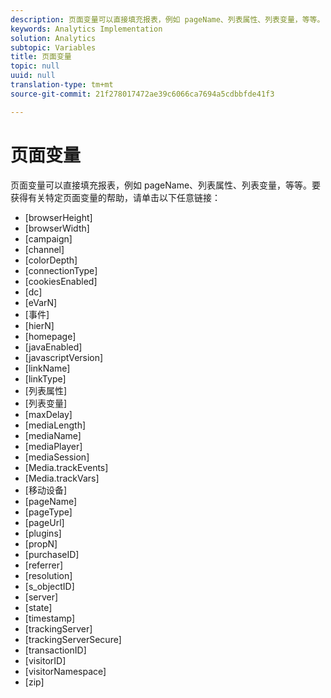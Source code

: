 ```yaml
---
description: 页面变量可以直接填充报表，例如 pageName、列表属性、列表变量，等等。
keywords: Analytics Implementation
solution: Analytics
subtopic: Variables
title: 页面变量
topic: null
uuid: null
translation-type: tm+mt
source-git-commit: 21f278017472ae39c6066ca7694a5cdbbfde41f3

---
```



# 页面变量

页面变量可以直接填充报表，例如 pageName、列表属性、列表变量，等等。要获得有关特定页面变量的帮助，请单击以下任意链接：

* [browserHeight]
* [browserWidth]
* [campaign]
* [channel]
* [colorDepth]
* [connectionType]
* [cookiesEnabled]
* [dc]
* [eVarN]
* [事件]
* [hierN]
* [homepage]
* [javaEnabled]
* [javascriptVersion]
* [linkName]
* [linkType]
* [列表属性]
* [列表变量]
* [maxDelay]
* [mediaLength]
* [mediaName]
* [mediaPlayer]
* [mediaSession]
* [Media.trackEvents]
* [Media.trackVars]
* [移动设备]
* [pageName]
* [pageType]
* [pageUrl]
* [plugins]
* [propN]
* [purchaseID]
* [referrer]
* [resolution]
* [s_objectID]
* [server]
* [state]
* [timestamp]
* [trackingServer]
* [trackingServerSecure]
* [transactionID]
* [visitorID]
* [visitorNamespace]
* [zip]
